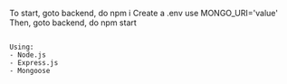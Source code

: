 To start, goto backend, do npm i
Create a .env
use MONGO_URI='value'
Then, goto backend, do npm start
```

Using:
- Node.js
- Express.js
- Mongoose
